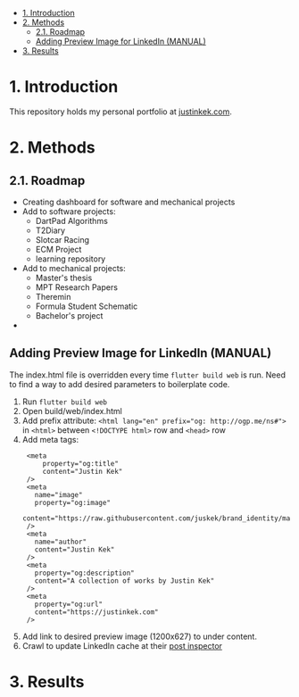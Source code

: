 - [1. Introduction](#1-introduction)
- [2. Methods](#2-methods)
  - [2.1. Roadmap](#21-roadmap)
  - [Adding Preview Image for LinkedIn (MANUAL)](#adding-preview-image-for-linkedin-manual)
- [3. Results](#3-results)

# 1. Introduction
This repository holds my personal portfolio at [justinkek.com](justinkek.com).

# 2. Methods
## 2.1. Roadmap
- Creating dashboard for software and mechanical projects
- Add to software projects:
  - DartPad Algorithms
  - T2Diary
  - Slotcar Racing
  - ECM Project
  - learning repository
- Add to mechanical projects:
  - Master's thesis
  - MPT Research Papers
  - Theremin
  - Formula Student Schematic
  - Bachelor's project
- 
## Adding Preview Image for LinkedIn (MANUAL)
The index.html file is overridden every time `flutter build web` is run. Need to find a way to add desired parameters to boilerplate code. 
1. Run `flutter build web`
2. Open build/web/index.html
3. Add prefix attribute: 
   `<html lang="en" prefix="og: http://ogp.me/ns#">` 
   in `<html>` between `<!DOCTYPE html>` row and `<head>` row
4. Add meta tags:
   ```
    <meta 
        property="og:title"
        content="Justin Kek" 
    />
    <meta 
      name="image" 
      property="og:image" 
      content="https://raw.githubusercontent.com/juskek/brand_identity/master/web_preview.png" 
    />
    <meta 
      name="author" 
      content="Justin Kek" 
    />
    <meta 
      property="og:description" 
      content="A collection of works by Justin Kek"
    />
    <meta 
      property="og:url" 
      content="https://justinkek.com" 
    />
   ```
5. Add link to desired preview image (1200x627) to under content.
6. Crawl to update LinkedIn cache at their [post inspector](https://www.linkedin.com/post-inspector/)

# 3. Results


